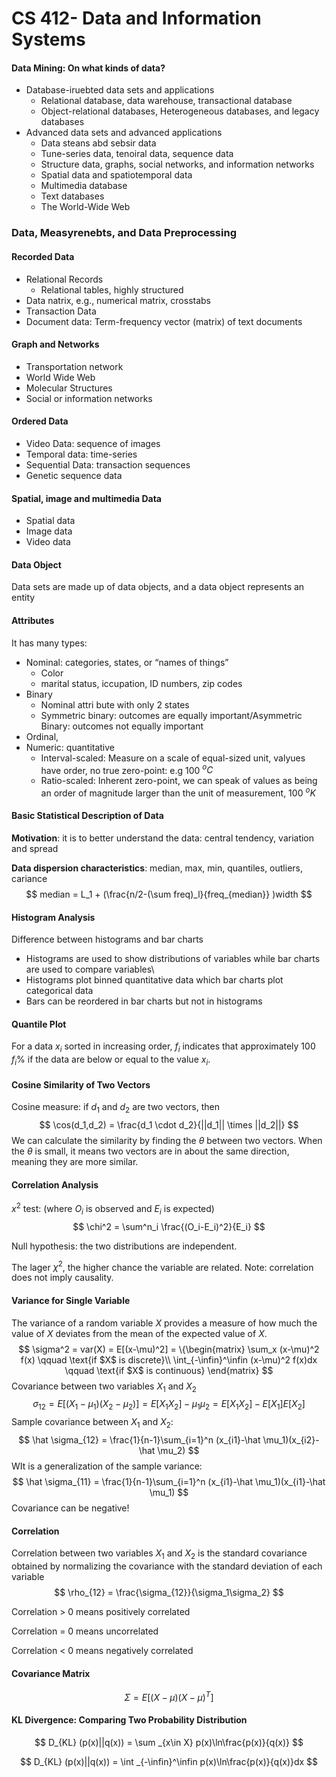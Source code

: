 # CS 412- Data and Information Systems

#### Data Mining: On what kinds of data?

-   Database-iruebted data sets and applications
    -   Relational database, data warehouse, transactional database
    -   Object-relational databases, Heterogeneous databases, and legacy databases
-   Advanced data sets and advanced applications
    -   Data steans abd sebsir data
    -   Tune-series data, tenoiral data, sequence data
    -   Structure data, graphs, social networks, and information networks
    -   Spatial data and spatiotemporal data
    -   Multimedia database
    -   Text databases
    -   The World-Wide Web

### Data, Measyrenebts, and Data Preprocessing

#### Recorded Data

-   Relational Records
    -   Relational tables, highly structured 
-   Data natrix, e.g., numerical matrix, crosstabs
-   Transaction Data
-   Document data: Term-frequency vector (matrix) of text documents

#### Graph and Networks

-   Transportation network
-   World Wide Web
-   Molecular Structures
-   Social or information networks

#### Ordered Data

-   Video Data: sequence of images
-   Temporal data: time-series
-   Sequential Data: transaction sequences
-   Genetic sequence data

#### Spatial, image and multimedia Data

-   Spatial data
-   Image data
-   Video data

#### Data Object

Data sets are made up of data objects, and a data object represents an entity

#### Attributes

It has many types: 

-   Nominal: categories, states, or “names of things”
    -   Color
    -   marital status, iccupation, ID numbers, zip codes
-   Binary
    -   Nominal attri bute with only 2 states
    -   Symmetric binary: outcomes are equally important/Asymmetric Binary: outcomes not equally important
-   Ordinal, 
-   Numeric: quantitative
    -   Interval-scaled: Measure on a scale of equal-sized unit, valyues have order, no true zero-point: e.g 100 $^oC$
    -   Ratio-scaled: Inherent zero-point, we can speak of values as being an order of magnitude larger than the unit of measurement, 100 $^oK$

#### Basic Statistical Description of Data

**Motivation**: it is to better understand the data: central tendency, variation and spread

**Data dispersion characteristics**: median, max, min, quantiles, outliers, cariance
$$
median = L_1 + (\frac{n/2-(\sum freq)_l}{freq_{median}} )width
$$

#### Histogram Analysis

Difference between histograms and bar charts

-   Histograms are used to show distributions of variables while bar charts are used to compare variables\
-   Histograms plot binned quantitative data which bar charts plot categorical data
-    Bars can be reordered in bar charts but not in histograms

#### Quantile Plot

For a data $x_i$ sorted in increasing order, $f_i$ indicates that approximately 100 $f_i \%$ if the data are below or equal to the value $x_i$.

#### Cosine Similarity of Two Vectors

Cosine measure: if $d_1$ and $d_2$ are two vectors, then
$$
\cos(d_1,d_2) = \frac{d_1 \cdot d_2}{||d_1|| \times ||d_2||}
$$
We can calculate the similarity by finding the $\theta$ between two vectors. When the $\theta$ is small, it means two vectors are in about the same direction, meaning they are more similar.

#### Correlation Analysis

$x^2$ test: (where $O_i$ is observed and $E_i$ is expected)
$$
\chi^2 = \sum^n_i \frac{(O_i-E_i)^2}{E_i}
$$


Null hypothesis: the two distributions are independent.

The lager $\chi^2$, the higher chance the variable are related. Note: correlation does not imply causality. 

#### Variance for Single Variable

The variance of a random variable $X$ provides a measure of how much the value of $X$ deviates from the mean of the expected value of $X$.
$$
\sigma^2 = var(X) = E[(x-\mu)^2] = \{\begin{matrix} 
\sum_x (x-\mu)^2 f(x) \qquad \text{if $X$ is discrete}\\
\int_{-\infin}^\infin (x-\mu)^2 f(x)dx \qquad \text{if $X$ is continuous}
\end{matrix}
$$
Covariance between two variables $X_1$ and $X_2$
$$
\sigma_{12} = E[(X_1-\mu_1)(X_2-\mu_2)] = E[X_1X_2] - \mu_1\mu_2 = E[X_1X_2]-E[X_1]E[X_2]
$$
Sample covariance between $X_1$ and $X_2$: 
$$
\hat \sigma_{12} = \frac{1}{n-1}\sum_{i=1}^n (x_{i1}-\hat \mu_1)(x_{i2}-\hat \mu_2)
$$
WIt is a generalization of the sample variance:
$$
\hat \sigma_{11} = \frac{1}{n-1}\sum_{i=1}^n (x_{i1}-\hat \mu_1)(x_{i1}-\hat \mu_1)
$$
Covariance can be negative!

#### Correlation

Correlation between two variables $X_1$ and $X_2$ is the standard covariance obtained by normalizing the covariance with the standard deviation of each variable
$$
\rho_{12} = \frac{\sigma_{12}}{\sigma_1\sigma_2}
$$


Correlation > 0 means positively correlated 

Correlation = 0 means  uncorrelated 

Correlation < 0 means negatively correlated 

#### Covariance Matrix

$$
\Sigma = E[(X- \mu)(X-\mu)^T]
$$

#### KL Divergence: Comparing Two Probability Distribution

$$
D_{KL} (p(x)||q(x)) = \sum _{x\in X} p(x)\ln\frac{p(x)}{q(x)}
$$

$$
D_{KL} (p(x)||q(x)) = \int _{-\infin}^\infin p(x)\ln\frac{p(x)}{q(x)}dx
$$

